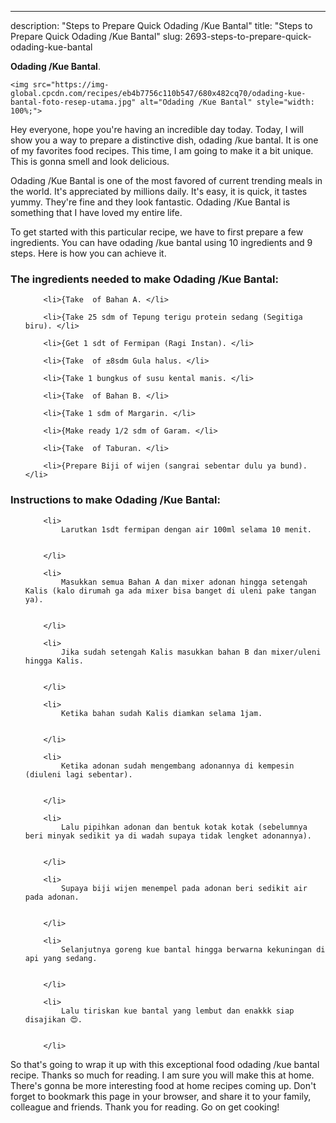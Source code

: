 ---
description: "Steps to Prepare Quick Odading /Kue Bantal"
title: "Steps to Prepare Quick Odading /Kue Bantal"
slug: 2693-steps-to-prepare-quick-odading-kue-bantal

<p>
	<strong>Odading /Kue Bantal</strong>. 
	
</p>
<p>
	
	<img src="https://img-global.cpcdn.com/recipes/eb4b7756c110b547/680x482cq70/odading-kue-bantal-foto-resep-utama.jpg" alt="Odading /Kue Bantal" style="width: 100%;">
	
	
</p>
<p>
	Hey everyone, hope you're having an incredible day today. Today, I will show you a way to prepare a distinctive dish, odading /kue bantal. It is one of my favorites food recipes. This time, I am going to make it a bit unique. This is gonna smell and look delicious.
</p>
	
<p>
	
</p>
<p>
	Odading /Kue Bantal is one of the most favored of current trending meals in the world. It's appreciated by millions daily. It's easy, it is quick, it tastes yummy. They're fine and they look fantastic. Odading /Kue Bantal is something that I have loved my entire life.
</p>

<p>
To get started with this particular recipe, we have to first prepare a few ingredients. You can have odading /kue bantal using 10 ingredients and 9 steps. Here is how you can achieve it.
</p>

<h3>The ingredients needed to make Odading /Kue Bantal:</h3>

<ol>
	
		<li>{Take  of Bahan A. </li>
	
		<li>{Take 25 sdm of Tepung terigu protein sedang (Segitiga biru). </li>
	
		<li>{Get 1 sdt of Fermipan (Ragi Instan). </li>
	
		<li>{Take  of ±8sdm Gula halus. </li>
	
		<li>{Take 1 bungkus of susu kental manis. </li>
	
		<li>{Take  of Bahan B. </li>
	
		<li>{Take 1 sdm of Margarin. </li>
	
		<li>{Make ready 1/2 sdm of Garam. </li>
	
		<li>{Take  of Taburan. </li>
	
		<li>{Prepare Biji of wijen (sangrai sebentar dulu ya bund). </li>
	
</ol>
<p>
	
</p>

<h3>Instructions to make Odading /Kue Bantal:</h3>

<ol>
	
		<li>
			Larutkan 1sdt fermipan dengan air 100ml selama 10 menit.
			
			
		</li>
	
		<li>
			Masukkan semua Bahan A dan mixer adonan hingga setengah Kalis (kalo dirumah ga ada mixer bisa banget di uleni pake tangan ya).
			
			
		</li>
	
		<li>
			Jika sudah setengah Kalis masukkan bahan B dan mixer/uleni hingga Kalis.
			
			
		</li>
	
		<li>
			Ketika bahan sudah Kalis diamkan selama 1jam.
			
			
		</li>
	
		<li>
			Ketika adonan sudah mengembang adonannya di kempesin (diuleni lagi sebentar).
			
			
		</li>
	
		<li>
			Lalu pipihkan adonan dan bentuk kotak kotak (sebelumnya beri minyak sedikit ya di wadah supaya tidak lengket adonannya).
			
			
		</li>
	
		<li>
			Supaya biji wijen menempel pada adonan beri sedikit air pada adonan.
			
			
		</li>
	
		<li>
			Selanjutnya goreng kue bantal hingga berwarna kekuningan di api yang sedang.
			
			
		</li>
	
		<li>
			Lalu tiriskan kue bantal yang lembut dan enakkk siap disajikan 😍.
			
			
		</li>
	
</ol>

<p>
	
</p>

<p>
	So that's going to wrap it up with this exceptional food odading /kue bantal recipe. Thanks so much for reading. I am sure you will make this at home. There's gonna be more interesting food at home recipes coming up. Don't forget to bookmark this page in your browser, and share it to your family, colleague and friends. Thank you for reading. Go on get cooking!
</p>
